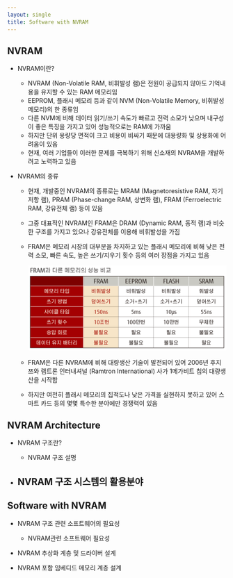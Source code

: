 ```yaml
---
layout: single
title: Software with NVRAM
---
```




## NVRAM

- NVRAM이란?
  - NVRAM (Non-Volatile RAM, 비휘발성 램)은 전원이 공급되지 않아도 기억내용을 유지할 수 있는 RAM 메모리임
  - EEPROM, 플래시 메모리 등과 같이 NVM (Non-Volatile Memory, 비휘발성 메모리)의 한 종류임
  - 다른 NVM에 비해 데이터 읽기/쓰기 속도가 빠르고 전력 소모가 낮으며 내구성이 좋은 특징을 가지고 있어 성능적으로는 RAM에 가까움
  - 하지만 단위 용량당 면적이 크고 비용이 비싸기 때문에 대용량화 및 상용화에 어려움이 있음
  - 현재, 여러 기업들이 이러한 문제를 극복하기 위해 신소재의 NVRAM을 개발하려고 노력하고 있음



- NVRAM의 종류

  - 현재, 개발중인 NVRAM의 종류로는 MRAM (Magnetoresistive RAM, 자기 저항 램), PRAM (Phase-change RAM, 상변화 램), FRAM (Ferroelectric RAM, 강유전체 램) 등이 있음

  - 그중 대표적인 NVRAM인 FRAM은 DRAM (Dynamic RAM, 동적 램)과 비슷한 구조를 가지고 있으나 강유전체를 이용해 비휘발성을 가짐

  - FRAM은 메모리 시장의 대부분을 차지하고 있는 플래시 메모리에 비해 낮은 전력 소모, 빠른 속도, 높은 쓰기/지우기 횟수 등의 여러 장점을 가지고 있음

    ![fram_spec](/assets/img/nvram/fram_spec.png)

  - FRAM은 다른 NVRAM에 비해 대량생산 기술이 발전되어 있어 2006년 후지쯔와 램트론 인터내셔널 (Ramtron International) 사가 1메가비트 칩의 대량생산을 시작함
  - 하지만 여전히 플래시 메모리의 집적도나 낮은 가격을 실현하지 못하고 있어 스마트 카드 등의 몇몇 특수한 분야에만 경쟁력이 있음





## NVRAM Architecture

- NVRAM 구조란?
  - NVRAM 구조 설명



- NVRAM 구조 시스템의 활용분야
  - 





## Software with NVRAM

- NVRAM 구조 관련 소프트웨어의 필요성
  - NVRAM관련 소프트웨어 필요성



- NVRAM 추상화 계층 및 드라이버 설계





- NVRAM 포함 임베디드 메모리 계층 설계







